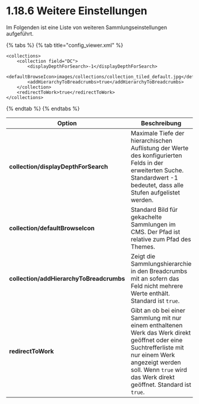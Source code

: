 # 1.18.6 Weitere Einstellungen

Im Folgenden ist eine Liste von weiteren Sammlungseinstellungen aufgeführt.&#x20;

{% tabs %}
{% tab title="config_viewer.xml" %}
```markup
<collections>
    <collection field="DC">
        <displayDepthForSearch>-1</displayDepthForSearch>
        <defaultBrowseIcon>images/collections/collection_tiled_default.jpg</defaultBrowseIcon>
        <addHierarchyToBreadcrumbs>true</addHierarchyToBreadcrumbs>
    </collection>
    <redirectToWork>true</redirectToWork>
</collections>
```
{% endtab %}
{% endtabs %}

| **Option**                               | Beschreibung                                                                                                                                                                                                               |
| ---------------------------------------- | -------------------------------------------------------------------------------------------------------------------------------------------------------------------------------------------------------------------------- |
| **collection/displayDepthForSearch**     | Maximale Tiefe der hierarchischen Auflistung der Werte des konfigurierten Felds in der erweiterten Suche. Standardwert -1 bedeutet, dass alle Stufen aufgelistet werden.                                                   |
| **collection/defaultBrowseIcon**         | Standard Bild für gekachelte Sammlungen im CMS. Der Pfad ist relative zum Pfad des Themes.                                                                                                                                 |
| **collection/addHierarchyToBreadcrumbs** | Zeigt die Sammlungshierarchie in den Breadcrumbs mit an sofern das Feld nicht mehrere Werte enthält. Standard ist `true`.                                                                                                  |
| **redirectToWork**                       | Gibt an ob bei einer Sammlung mit nur einem enthaltenen Werk das Werk direkt geöffnet oder eine Suchtrefferliste mit nur einem Werk angezeigt werden soll. Wenn `true` wird das Werk direkt geöffnet. Standard ist `true`. |
